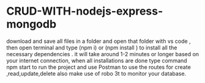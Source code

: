 # CRUD-WITH-nodejs-express-mongodb
download and save all files in a folder and open that folder with vs code , then open terminal and type (npm i) or (npm install ) to install all the necessary  dependencies .
it will take around 1-2 minutes or longer based on your internet connection,
when all installations are done type command npm start to run the project and use Postman to use the routes for create ,read,update,delete also make use of robo 3t to monitor your database.

